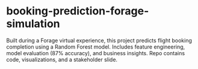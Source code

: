 # booking-prediction-forage-simulation
Built during a Forage virtual experience, this project predicts flight booking completion using a Random Forest model. Includes feature engineering, model evaluation (87% accuracy), and business insights. Repo contains code, visualizations, and a stakeholder slide.
